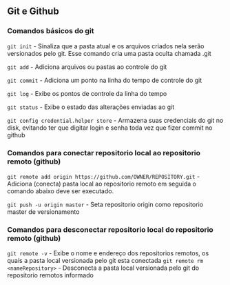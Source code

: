 ## Git e Github 

### Comandos básicos do git
`git init` - Sinaliza que a pasta atual e os arquivos criados nela serão versionados pelo git. Esse comando cria uma pasta oculta chamada .git

`git add` - Adiciona arquivos ou pastas ao controle do git

`git commit` - Adiciona um ponto na linha do tempo de controle do git

`git log` - Exibe os pontos de controle da linha do tempo

`git status` - Exibe o estado das alterações enviadas ao git

`git config credential.helper store` - Armazena suas credenciais do git no disk, evitando ter que digitar login e senha toda vez que fizer commit no github


### Comandos para conectar repositorio local ao repositorio remoto (github)

`git remote add origin https://github.com/OWNER/REPOSITORY.git` - Adiciona (conecta) pasta local ao repositorio remoto em seguida o comando abaixo deve ser executado.

`git push -u origin master` - Seta repositorio origin como repositorio master de versionamento

### Comandos para desconectar repositorio local do repositorio remoto (github)
`git remote -v` - Exibe o nome e endereço dos repositorios remotos, os quais a pasta local versionada pelo git esta conectada
`git remote rm <nameRepository>` - Desconecta a pasta local versionada pelo git do repositorio remotos informado
